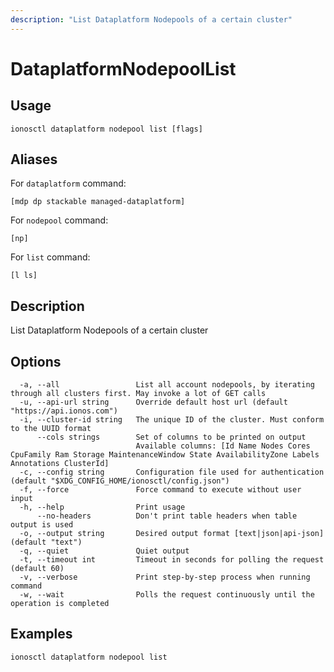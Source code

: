 ```yaml
---
description: "List Dataplatform Nodepools of a certain cluster"
---
```


# DataplatformNodepoolList

## Usage

```text
ionosctl dataplatform nodepool list [flags]
```

## Aliases

For `dataplatform` command:

```text
[mdp dp stackable managed-dataplatform]
```

For `nodepool` command:

```text
[np]
```

For `list` command:

```text
[l ls]
```

## Description

List Dataplatform Nodepools of a certain cluster

## Options

```text
  -a, --all                 List all account nodepools, by iterating through all clusters first. May invoke a lot of GET calls
  -u, --api-url string      Override default host url (default "https://api.ionos.com")
  -i, --cluster-id string   The unique ID of the cluster. Must conform to the UUID format
      --cols strings        Set of columns to be printed on output 
                            Available columns: [Id Name Nodes Cores CpuFamily Ram Storage MaintenanceWindow State AvailabilityZone Labels Annotations ClusterId]
  -c, --config string       Configuration file used for authentication (default "$XDG_CONFIG_HOME/ionosctl/config.json")
  -f, --force               Force command to execute without user input
  -h, --help                Print usage
      --no-headers          Don't print table headers when table output is used
  -o, --output string       Desired output format [text|json|api-json] (default "text")
  -q, --quiet               Quiet output
  -t, --timeout int         Timeout in seconds for polling the request (default 60)
  -v, --verbose             Print step-by-step process when running command
  -w, --wait                Polls the request continuously until the operation is completed 
```

## Examples

```text
ionosctl dataplatform nodepool list
```

